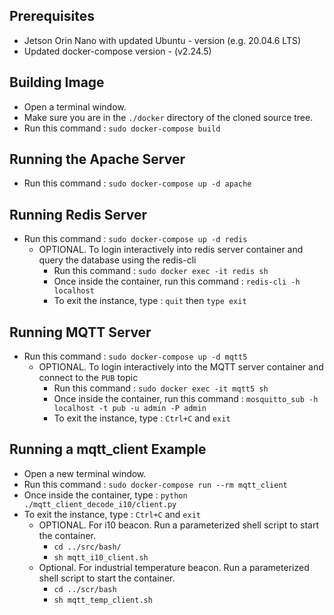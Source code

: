 Prerequisites
------------
- Jetson Orin Nano with updated Ubuntu - version (e.g. 20.04.6 LTS) 
- Updated docker-compose version - (v2.24.5)


Building Image
--------------
- Open a terminal window.
- Make sure you are in the `./docker` directory of the cloned source tree. 
- Run this command : `sudo docker-compose build`


Running the Apache Server
-------------------------
- Run this command : `sudo docker-compose up -d apache`


Running Redis Server
--------------------
- Run this command : `sudo docker-compose up -d redis`
    - OPTIONAL. To login interactively into redis server container and query the database using the redis-cli
        - Run this command : `sudo docker exec -it redis sh`
        - Once inside the container, run this command : `redis-cli -h localhost`
        - To exit the instance, type : `quit` then `type exit`


Running MQTT Server
-------------------
- Run this command : `sudo docker-compose up -d mqtt5`
    - OPTIONAL. To login interactively into the MQTT server container and connect to the `PUB` topic 
        - Run this command : `sudo docker exec -it mqtt5 sh`
        - Once inside the container, run this command : `mosquitto_sub -h localhost -t pub -u admin -P admin`
        - To exit the instance, type : `Ctrl+C` and `exit`


Running a mqtt_client Example 
-------------------------------
- Open a new terminal window.
- Run this command : `sudo docker-compose run --rm mqtt_client`
- Once inside the container, type : `python ./mqtt_client_decode_i10/client.py`
- To exit the instance, type : `Ctrl+C` and `exit`
    - OPTIONAL. For i10 beacon. Run a parameterized shell script to start the container. 
        - `cd ../src/bash/`
        - `sh mqtt_i10_client.sh`
    - Optional. For industrial temperature beacon. Run a parameterized shell script to start the container.
        - `cd ../scr/bash`
        - `sh mqtt_temp_client.sh` 
